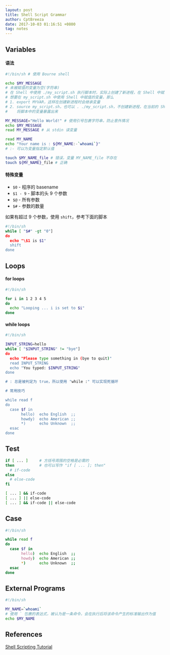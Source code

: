 ```yaml
---
layout: post
title: Shell Script Grammar
author: CptBreeza
date: 2017-10-03 01:16:51 +0800
tag: notes
---
```


## Variables

#### 语法

```sh
#!/bin/sh # 使用 Bourne shell

echo $MY_MESSAGE
# 未被赋值的变量为空(字符串)
# 在 Shell 中使用 ./my_script.sh 执行脚本时，实际上创建了新进程，在 Shell 中赋值的变量不会被带进来
# 想要在 my_script.sh 中使用 Shell 中赋值的变量，那么
# 1. export MYVAR，这样在创建新进程时会继承变量
# 2. source my_script.sh，也可以 . ./my_script.sh，不创建新进程，在当前的 Shell 中执行脚本，而这样也
#    将脚本中的变量暴露出来

MY_MESSAGE="Hello World!" # 使用引号包裹字符串，防止意外情况
echo $MY_MESSAGE
read MY_MESSAGE # 从 stdin 读变量

read MY_NAME
echo "Your name is : ${MY_NAME:-`whoami`}"
# :- 可以为变量指定默认值

touch $MY_NAME_file # 错误，变量 MY_NAME_file 不存在
touch ${MY_NAME}_file # 正确
```

#### 特殊变量

- `$0` - 程序的 basename
- `$1 - 9` - 脚本的头 9 个参数
- `$@` - 所有参数
- `$#` - 参数的数量

如果有超过 9 个参数，使用 `shift`，参考下面的脚本

```sh
#!/bin/sh
while [ "$#" -gt "0"]
do
  echo "\$1 is $1"
  shift
done
```

## Loops

#### for loops

```sh
#!/bin/sh

for i in 1 2 3 4 5
do
  echo "Looping ... i is set to $i"
done
```

#### while loops

```sh
#!/bin/sh

INPUT_STRING=hello
while [ "$INPUT_STRING" != "bye"]
do
  echo "Please type something in (bye to quit)"
  read INPUT_STRING
  echo "You typed: $INPUT_STRING"
done

# : 总是被判定为 true，所以使用 "while :" 可以实现死循环

# 常用技巧

while read f
do
  case $f in
       hello)  echo English  ;;
       howdy)  echo American ;;
       *)      echo Unknown  ;;
  esac
done
```

## Test

```sh
if [ ... ]     # 方括号周围的空格是必需的
then           # 也可以写作 "if [ ... ]; then"
  # if-code
else
  # else-code
fi

[ ... ] && if-code
[ ... ] || else-code
[ ... ] && if-code || else-code
```

## Case

```sh
#!/bin/sh

while read f
do
  case $f in
       hello)  echo English  ;;
       howdy)  echo American ;;
       *)      echo Unknown  ;;
  esac
done
```

## External Programs

```sh
#!/bin/sh

MY_NAME=`whoami`
# 使用 ` 包裹的表达式，被认为是一条命令，会在执行后将该命令产生的标准输出作为值
echo $MY_NAME
```

## References

[Shell Scripting Tutorial](https://www.shellscript.sh)
